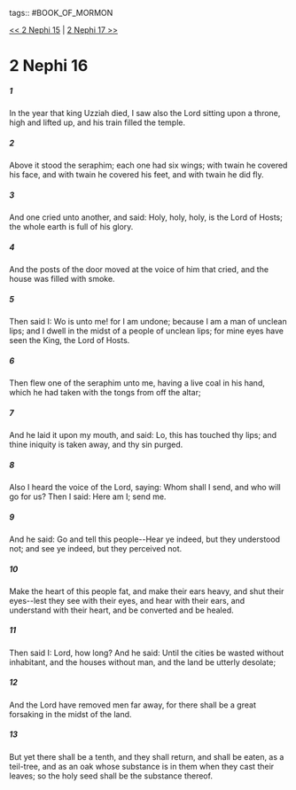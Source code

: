 tags:: #BOOK_OF_MORMON

[<< 2 Nephi 15](BOOK_OF_MORMON/02_2_Nephi/2_Nephi_15.md) | [2 Nephi 17 >>](BOOK_OF_MORMON/02_2_Nephi/2_Nephi_17.md)

# 2 Nephi 16

##### 1

In the year that king Uzziah died, I saw also the Lord sitting upon a throne, high and lifted up, and his train filled the temple.

##### 2

Above it stood the seraphim; each one had six wings; with twain he covered his face, and with twain he covered his feet, and with twain he did fly.

##### 3

And one cried unto another, and said: Holy, holy, holy, is the Lord of Hosts; the whole earth is full of his glory.

##### 4

And the posts of the door moved at the voice of him that cried, and the house was filled with smoke.

##### 5

Then said I: Wo is unto me! for I am undone; because I am a man of unclean lips; and I dwell in the midst of a people of unclean lips; for mine eyes have seen the King, the Lord of Hosts.

##### 6

Then flew one of the seraphim unto me, having a live coal in his hand, which he had taken with the tongs from off the altar;

##### 7

And he laid it upon my mouth, and said: Lo, this has touched thy lips; and thine iniquity is taken away, and thy sin purged.

##### 8

Also I heard the voice of the Lord, saying: Whom shall I send, and who will go for us? Then I said: Here am I; send me.

##### 9

And he said: Go and tell this people--Hear ye indeed, but they understood not; and see ye indeed, but they perceived not.

##### 10

Make the heart of this people fat, and make their ears heavy, and shut their eyes--lest they see with their eyes, and hear with their ears, and understand with their heart, and be converted and be healed.

##### 11

Then said I: Lord, how long? And he said: Until the cities be wasted without inhabitant, and the houses without man, and the land be utterly desolate;

##### 12

And the Lord have removed men far away, for there shall be a great forsaking in the midst of the land.

##### 13

But yet there shall be a tenth, and they shall return, and shall be eaten, as a teil-tree, and as an oak whose substance is in them when they cast their leaves; so the holy seed shall be the substance thereof.
